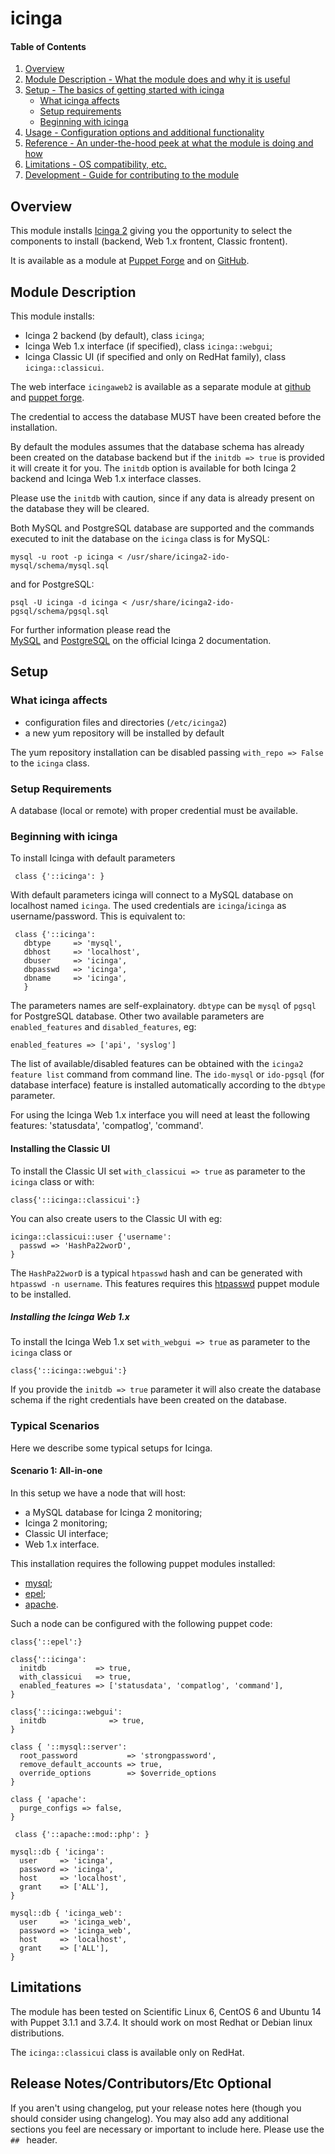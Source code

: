 # icinga

#### Table of Contents

1. [Overview](#overview)
2. [Module Description - What the module does and why it is useful](#module-description)
3. [Setup - The basics of getting started with icinga](#setup)
    * [What icinga affects](#what-icinga-affects)
    * [Setup requirements](#setup-requirements)
    * [Beginning with icinga](#beginning-with-icinga)
4. [Usage - Configuration options and additional functionality](#usage)
5. [Reference - An under-the-hood peek at what the module is doing and how](#reference)
5. [Limitations - OS compatibility, etc.](#limitations)
6. [Development - Guide for contributing to the module](#development)

## Overview

This module installs [Icinga 2](https://www.icinga.org/) giving you the opportunity to select 
the components to install (backend, Web 1.x frontent, Classic frontent).

It is available as a module at
[Puppet Forge](https://forge.puppetlabs.com/talamoig/icinga) and on
[GitHub](https://github.com/talamoig/icinga).

## Module Description

This module installs:

 * Icinga 2 backend (by default), class `icinga`;
 * Icinga Web 1.x interface (if specified), class `icinga::webgui`;
 * Icinga Classic UI (if specified and only on RedHat family), class `icinga::classicui`.


The web interface `icingaweb2` is available as a separate module at
[github](https://github.com/talamoig/icingaweb2) and [puppet
forge](https://forge.puppetlabs.com/talamoig/icingaweb2).

The credential to access the database MUST have been created before the installation.

By default the modules assumes that the database schema has already been created on the database backend
but if the `initdb => true` is provided it will create it for you.
The `initdb` option is available for both Icinga 2 backend and Icinga Web 1.x interface classes.

Please use the `initdb` with caution, since if any data is already present on the database they will be cleared.

Both MySQL and PostgreSQL database are supported and the commands executed to init the database
on the `icinga` class is for MySQL:

    mysql -u root -p icinga < /usr/share/icinga2-ido-mysql/schema/mysql.sql

and for PostgreSQL:

    psql -U icinga -d icinga < /usr/share/icinga2-ido-pgsql/schema/pgsql.sql

For further information please read the  
[MySQL](http://docs.icinga.org/icinga2/latest/doc/module/icinga2/chapter/getting-started#setting-up-mysql-db)
and 
[PostgreSQL](http://docs.icinga.org/icinga2/latest/doc/module/icinga2/chapter/getting-started#installing-database-postgresql-server)
on the official Icinga 2 documentation.

## Setup

### What icinga affects

* configuration files and directories (`/etc/icinga2`)
* a new yum repository will be installed by default

The yum repository installation can be disabled passing `with_repo => False` to the `icinga` class.

### Setup Requirements

A database (local or remote) with proper credential must be available.

### Beginning with icinga

To install Icinga with default parameters 

     class {'::icinga': }

With default parameters icinga will connect to a MySQL database on localhost named `icinga`.
The used credentials are `icinga`/`icinga` as username/password.
This is equivalent to:

     class {'::icinga':
	   dbtype     => 'mysql',
	   dbhost     => 'localhost',
	   dbuser     => 'icinga',
	   dbpasswd   => 'icinga',
	   dbname     => 'icinga',
	   }

The parameters names are self-explainatory. `dbtype` can be `mysql` of `pgsql` for PostgreSQL database.
Other two available parameters are `enabled_features` and `disabled_features`, eg:

	enabled_features => ['api', 'syslog']

The list of available/disabled features can be obtained with the `icinga2 feature list` command from command line.
The `ido-mysql` or `ido-pgsql` (for database interface) feature is installed automatically according
to the `dbtype` parameter.

For using the Icinga Web 1.x interface you will need at least the following features: 'statusdata', 'compatlog', 'command'.


#### Installing the Classic UI

To install the Classic UI set `with_classicui => true` as parameter to the `icinga` class or with:

    class{'::icinga::classicui':}

You can also create users to the Classic UI with eg:

    icinga::classicui::user {'username':
      passwd => 'HashPa22worD',
    }

The `HashPa22worD` is a typical `htpasswd` hash and can be generated with `htpasswd -n username`.
This features requires this [htpasswd](https://forge.puppetlabs.com/leinaddm/htpasswd) puppet module to be installed.

##### Installing the Icinga Web 1.x

To install the Icinga Web 1.x set `with_webgui => true` as parameter to the `icinga` class or

    class{'::icinga::webgui':}

If you provide the `initdb => true` parameter it will also create the database schema if the right credentials have
been created on the database.

### Typical Scenarios

Here we describe some typical setups for Icinga.

#### Scenario 1: All-in-one

In this setup we have a node that will host:

 * a MySQL database for Icinga 2 monitoring;
 * Icinga 2 monitoring;
 * Classic UI interface;
 * Web 1.x interface.

This installation requires the following puppet modules installed:

 * [mysql](https://forge.puppetlabs.com/puppetlabs/mysql);
 * [epel](https://forge.puppetlabs.com/stahnma/epel);
 * [apache](https://forge.puppetlabs.com/puppetlabs/apache).

Such a node can be configured with the following puppet code:

    class{'::epel':}
  
    class{'::icinga':
      initdb           => true,
      with_classicui   => true,
      enabled_features => ['statusdata', 'compatlog', 'command'],
    }
  
    class{'::icinga::webgui':
      initdb              => true,    
    }
  
    class { '::mysql::server':
      root_password           => 'strongpassword',
      remove_default_accounts => true,
      override_options        => $override_options
    }
  
    class { 'apache':
      purge_configs => false,   
    }
  
     class {'::apache::mod::php': }
  
    mysql::db { 'icinga':
      user     => 'icinga',
      password => 'icinga',
      host     => 'localhost',
      grant    => ['ALL'],
    }
    
    mysql::db { 'icinga_web':
      user     => 'icinga_web',
      password => 'icinga_web',
      host     => 'localhost',
      grant    => ['ALL'],
    }


## Limitations

The module has been tested on Scientific Linux 6, CentOS 6 and Ubuntu 14 with Puppet 3.1.1 and 3.7.4.
It should work on most Redhat or Debian linux distributions.

The `icinga::classicui` class is available only on RedHat.


## Release Notes/Contributors/Etc **Optional**

If you aren't using changelog, put your release notes here (though you should
consider using changelog). You may also add any additional sections you feel are
necessary or important to include here. Please use the `## ` header.
